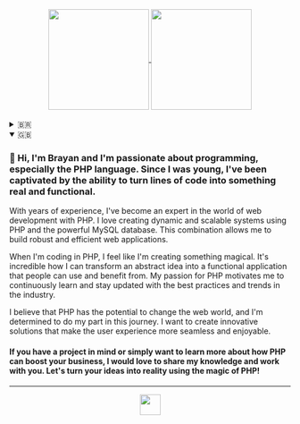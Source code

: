 <div align="center">
  <a href="#">
    <img height="180em" src="https://github-readme-stats.vercel.app/api?username=brayan-guimaraes&show_icons=true&theme=github_dark_dimmed&include_all_commits=true&count_private=true&hide_border=true" align="center"/>
  </a>
  <a href="#">
    <img height="180em" src="https://github-readme-stats.vercel.app/api/top-langs/?username=brayan-guimaraes&layout=compact&langs_count=6&theme=github_dark_dimmed&hide_border=true" align="center"/>
  </a>
</div>
<br>
<details>
  <summary>🇧🇷</summary>
  
  ### 👋 Oi, eu sou Brayan e sou apaixonado por programação, especialmente pela linguagem PHP. Desde jovem, eu me encantei com a habilidade de transformar linhas de código em algo real e funcional.
  
  Com anos de experiência, me tornei um especialista no mundo do desenvolvimento web com PHP. Eu adoro criar sistemas dinâmicos e escaláveis usando PHP e o poderoso banco de dados MySQL. Essa combinação me permite construir aplicativos web robustos e eficientes.
  
  Quando estou codificando em PHP, sinto que estou criando algo mágico. É incrível como eu posso transformar uma ideia abstrata em uma aplicação funcional que as pessoas podem usar e se beneficiar. Minha paixão por PHP me motiva a aprender constantemente e me manter atualizado com as melhores práticas e tendências do mercado.
  
  Eu acredito que o PHP tem o potencial de mudar o mundo da web, e estou determinado a fazer a minha parte nessa jornada. Quero criar soluções inovadoras que tornem a experiência do usuário mais fluida e agradável.
  
  #### Se você tem um projeto em mente ou apenas quer saber mais sobre como o PHP pode impulsionar seus negócios, eu adoraria compartilhar meu conhecimento e trabalhar com você. Vamos transformar suas ideias em realidade usando a mágica do PHP!
</details>
<details open>
  <summary>🇬🇧</summary>

  ### 👋 Hi, I'm Brayan and I'm passionate about programming, especially the PHP language. Since I was young, I've been captivated by the ability to turn lines of code into something real and functional.
  
  With years of experience, I've become an expert in the world of web development with PHP. I love creating dynamic and scalable systems using PHP and the powerful MySQL database. This combination allows me to build robust and efficient web applications.
  
  When I'm coding in PHP, I feel like I'm creating something magical. It's incredible how I can transform an abstract idea into a functional application that people can use and benefit from. My passion for PHP motivates me to continuously learn and stay updated with the best practices and trends in the industry.
  
  I believe that PHP has the potential to change the web world, and I'm determined to do my part in this journey. I want to create innovative solutions that make the user experience more seamless and enjoyable.
  
  #### If you have a project in mind or simply want to learn more about how PHP can boost your business, I would love to share my knowledge and work with you. Let's turn your ideas into reality using the magic of PHP!
</details>

---

<p align="center">
  <a href="https://www.linkedin.com/in/brayan-guimaraes/">
    <img height="37em" src="https://img.shields.io/badge/LinkedIn-0d1117?style=for-the-badge&logo=linkedin" align="center"/>
  </a>
</p>
